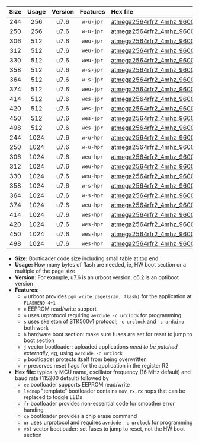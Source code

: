 |Size|Usage|Version|Features|Hex file|
|:-:|:-:|:-:|:-:|:--|
|244|256|u7.6|`w-u-jpr`|[atmega2564rfr2_4mhz_9600bps_ur_vbl.hex](https://raw.githubusercontent.com/stefanrueger/urboot/main/bootloaders/atmega2564rfr2/fcpu_4mhz/9600_bps/atmega2564rfr2_4mhz_9600bps_ur_vbl.hex)|
|250|256|u7.6|`w-u-jpr`|[atmega2564rfr2_4mhz_9600bps_lednop_ur_vbl.hex](https://raw.githubusercontent.com/stefanrueger/urboot/main/bootloaders/atmega2564rfr2/fcpu_4mhz/9600_bps/atmega2564rfr2_4mhz_9600bps_lednop_ur_vbl.hex)|
|306|512|u7.6|`weu-jpr`|[atmega2564rfr2_4mhz_9600bps_ee_ur_vbl.hex](https://raw.githubusercontent.com/stefanrueger/urboot/main/bootloaders/atmega2564rfr2/fcpu_4mhz/9600_bps/atmega2564rfr2_4mhz_9600bps_ee_ur_vbl.hex)|
|312|512|u7.6|`weu-jpr`|[atmega2564rfr2_4mhz_9600bps_ee_lednop_ur_vbl.hex](https://raw.githubusercontent.com/stefanrueger/urboot/main/bootloaders/atmega2564rfr2/fcpu_4mhz/9600_bps/atmega2564rfr2_4mhz_9600bps_ee_lednop_ur_vbl.hex)|
|330|512|u7.6|`weu-jpr`|[atmega2564rfr2_4mhz_9600bps_ee_lednop_fr_ur_vbl.hex](https://raw.githubusercontent.com/stefanrueger/urboot/main/bootloaders/atmega2564rfr2/fcpu_4mhz/9600_bps/atmega2564rfr2_4mhz_9600bps_ee_lednop_fr_ur_vbl.hex)|
|358|512|u7.6|`w-s-jpr`|[atmega2564rfr2_4mhz_9600bps_vbl.hex](https://raw.githubusercontent.com/stefanrueger/urboot/main/bootloaders/atmega2564rfr2/fcpu_4mhz/9600_bps/atmega2564rfr2_4mhz_9600bps_vbl.hex)|
|364|512|u7.6|`w-s-jpr`|[atmega2564rfr2_4mhz_9600bps_lednop_vbl.hex](https://raw.githubusercontent.com/stefanrueger/urboot/main/bootloaders/atmega2564rfr2/fcpu_4mhz/9600_bps/atmega2564rfr2_4mhz_9600bps_lednop_vbl.hex)|
|374|512|u7.6|`weu-jpr`|[atmega2564rfr2_4mhz_9600bps_ee_lednop_fr_ce_ur_vbl.hex](https://raw.githubusercontent.com/stefanrueger/urboot/main/bootloaders/atmega2564rfr2/fcpu_4mhz/9600_bps/atmega2564rfr2_4mhz_9600bps_ee_lednop_fr_ce_ur_vbl.hex)|
|414|512|u7.6|`wes-jpr`|[atmega2564rfr2_4mhz_9600bps_ee_vbl.hex](https://raw.githubusercontent.com/stefanrueger/urboot/main/bootloaders/atmega2564rfr2/fcpu_4mhz/9600_bps/atmega2564rfr2_4mhz_9600bps_ee_vbl.hex)|
|420|512|u7.6|`wes-jpr`|[atmega2564rfr2_4mhz_9600bps_ee_lednop_vbl.hex](https://raw.githubusercontent.com/stefanrueger/urboot/main/bootloaders/atmega2564rfr2/fcpu_4mhz/9600_bps/atmega2564rfr2_4mhz_9600bps_ee_lednop_vbl.hex)|
|450|512|u7.6|`wes-jpr`|[atmega2564rfr2_4mhz_9600bps_ee_lednop_fr_vbl.hex](https://raw.githubusercontent.com/stefanrueger/urboot/main/bootloaders/atmega2564rfr2/fcpu_4mhz/9600_bps/atmega2564rfr2_4mhz_9600bps_ee_lednop_fr_vbl.hex)|
|498|512|u7.6|`wes-jpr`|[atmega2564rfr2_4mhz_9600bps_ee_lednop_fr_ce_vbl.hex](https://raw.githubusercontent.com/stefanrueger/urboot/main/bootloaders/atmega2564rfr2/fcpu_4mhz/9600_bps/atmega2564rfr2_4mhz_9600bps_ee_lednop_fr_ce_vbl.hex)|
|244|1024|u7.6|`w-u-hpr`|[atmega2564rfr2_4mhz_9600bps_ur.hex](https://raw.githubusercontent.com/stefanrueger/urboot/main/bootloaders/atmega2564rfr2/fcpu_4mhz/9600_bps/atmega2564rfr2_4mhz_9600bps_ur.hex)|
|250|1024|u7.6|`w-u-hpr`|[atmega2564rfr2_4mhz_9600bps_lednop_ur.hex](https://raw.githubusercontent.com/stefanrueger/urboot/main/bootloaders/atmega2564rfr2/fcpu_4mhz/9600_bps/atmega2564rfr2_4mhz_9600bps_lednop_ur.hex)|
|306|1024|u7.6|`weu-hpr`|[atmega2564rfr2_4mhz_9600bps_ee_ur.hex](https://raw.githubusercontent.com/stefanrueger/urboot/main/bootloaders/atmega2564rfr2/fcpu_4mhz/9600_bps/atmega2564rfr2_4mhz_9600bps_ee_ur.hex)|
|312|1024|u7.6|`weu-hpr`|[atmega2564rfr2_4mhz_9600bps_ee_lednop_ur.hex](https://raw.githubusercontent.com/stefanrueger/urboot/main/bootloaders/atmega2564rfr2/fcpu_4mhz/9600_bps/atmega2564rfr2_4mhz_9600bps_ee_lednop_ur.hex)|
|330|1024|u7.6|`weu-hpr`|[atmega2564rfr2_4mhz_9600bps_ee_lednop_fr_ur.hex](https://raw.githubusercontent.com/stefanrueger/urboot/main/bootloaders/atmega2564rfr2/fcpu_4mhz/9600_bps/atmega2564rfr2_4mhz_9600bps_ee_lednop_fr_ur.hex)|
|358|1024|u7.6|`w-s-hpr`|[atmega2564rfr2_4mhz_9600bps.hex](https://raw.githubusercontent.com/stefanrueger/urboot/main/bootloaders/atmega2564rfr2/fcpu_4mhz/9600_bps/atmega2564rfr2_4mhz_9600bps.hex)|
|364|1024|u7.6|`w-s-hpr`|[atmega2564rfr2_4mhz_9600bps_lednop.hex](https://raw.githubusercontent.com/stefanrueger/urboot/main/bootloaders/atmega2564rfr2/fcpu_4mhz/9600_bps/atmega2564rfr2_4mhz_9600bps_lednop.hex)|
|374|1024|u7.6|`weu-hpr`|[atmega2564rfr2_4mhz_9600bps_ee_lednop_fr_ce_ur.hex](https://raw.githubusercontent.com/stefanrueger/urboot/main/bootloaders/atmega2564rfr2/fcpu_4mhz/9600_bps/atmega2564rfr2_4mhz_9600bps_ee_lednop_fr_ce_ur.hex)|
|414|1024|u7.6|`wes-hpr`|[atmega2564rfr2_4mhz_9600bps_ee.hex](https://raw.githubusercontent.com/stefanrueger/urboot/main/bootloaders/atmega2564rfr2/fcpu_4mhz/9600_bps/atmega2564rfr2_4mhz_9600bps_ee.hex)|
|420|1024|u7.6|`wes-hpr`|[atmega2564rfr2_4mhz_9600bps_ee_lednop.hex](https://raw.githubusercontent.com/stefanrueger/urboot/main/bootloaders/atmega2564rfr2/fcpu_4mhz/9600_bps/atmega2564rfr2_4mhz_9600bps_ee_lednop.hex)|
|450|1024|u7.6|`wes-hpr`|[atmega2564rfr2_4mhz_9600bps_ee_lednop_fr.hex](https://raw.githubusercontent.com/stefanrueger/urboot/main/bootloaders/atmega2564rfr2/fcpu_4mhz/9600_bps/atmega2564rfr2_4mhz_9600bps_ee_lednop_fr.hex)|
|498|1024|u7.6|`wes-hpr`|[atmega2564rfr2_4mhz_9600bps_ee_lednop_fr_ce.hex](https://raw.githubusercontent.com/stefanrueger/urboot/main/bootloaders/atmega2564rfr2/fcpu_4mhz/9600_bps/atmega2564rfr2_4mhz_9600bps_ee_lednop_fr_ce.hex)|

- **Size:** Bootloader code size including small table at top end
- **Usage:** How many bytes of flash are needed, ie, HW boot section or a multiple of the page size
- **Version:** For example, u7.6 is an urboot version, o5.2 is an optiboot version
- **Features:**
  + `w` urboot provides `pgm_write_page(sram, flash)` for the application at `FLASHEND-4+1`
  + `e` EEPROM read/write support
  + `u` uses urprotocol requiring `avrdude -c urclock` for programming
  + `s` uses skeleton of STK500v1 protocol; `-c urclock` and `-c arduino` both work
  + `h` hardware boot section: make sure fuses are set for reset to jump to boot section
  + `j` vector bootloader: uploaded applications *need to be patched externally*, eg, using `avrdude -c urclock`
  + `p` bootloader protects itself from being overwritten
  + `r` preserves reset flags for the application in the register R2
- **Hex file:** typically MCU name, oscillator frequency (16 MHz default) and baud rate (115200 default) followed by
  + `ee` bootloader supports EEPROM read/write
  + `lednop` "template" bootloader contains `mov rx,rx` nops that can be replaced to toggle LEDs
  + `fr` bootloader provides non-essential code for smoother error handing
  + `ce` bootloader provides a chip erase command
  + `ur` uses urprotocol and requires `avrdude -c urclock` for programming
  + `vbl` vector bootloader: set fuses to jump to reset, not the HW boot section
